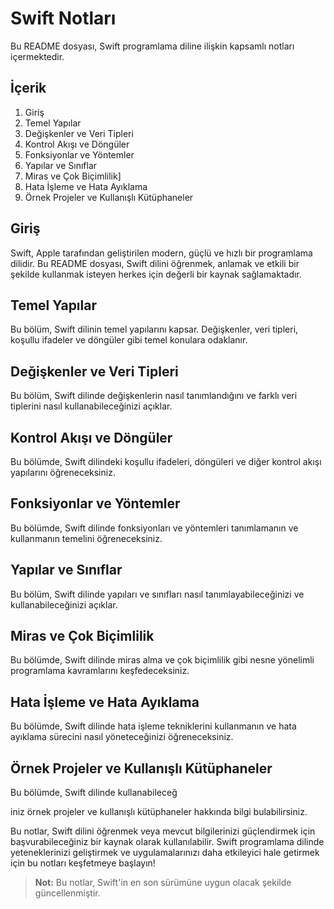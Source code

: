 # Swift Notları

Bu README dosyası, Swift programlama diline ilişkin kapsamlı notları içermektedir. 

## İçerik

1. Giriş
2. Temel Yapılar
3. Değişkenler ve Veri Tipleri
4. Kontrol Akışı ve Döngüler
5. Fonksiyonlar ve Yöntemler
6. Yapılar ve Sınıflar
7. Miras ve Çok Biçimlilik]
8. Hata İşleme ve Hata Ayıklama
9. Örnek Projeler ve Kullanışlı Kütüphaneler

## Giriş

Swift, Apple tarafından geliştirilen modern, güçlü ve hızlı bir programlama dilidir. Bu README dosyası, Swift dilini öğrenmek, anlamak ve etkili bir şekilde kullanmak isteyen herkes için değerli bir kaynak sağlamaktadır.

## Temel Yapılar

Bu bölüm, Swift dilinin temel yapılarını kapsar. Değişkenler, veri tipleri, koşullu ifadeler ve döngüler gibi temel konulara odaklanır.

## Değişkenler ve Veri Tipleri

Bu bölüm, Swift dilinde değişkenlerin nasıl tanımlandığını ve farklı veri tiplerini nasıl kullanabileceğinizi açıklar.

## Kontrol Akışı ve Döngüler

Bu bölümde, Swift dilindeki koşullu ifadeleri, döngüleri ve diğer kontrol akışı yapılarını öğreneceksiniz.

## Fonksiyonlar ve Yöntemler

Bu bölümde, Swift dilinde fonksiyonları ve yöntemleri tanımlamanın ve kullanmanın temelini öğreneceksiniz.

## Yapılar ve Sınıflar

Bu bölüm, Swift dilinde yapıları ve sınıfları nasıl tanımlayabileceğinizi ve kullanabileceğinizi açıklar.

## Miras ve Çok Biçimlilik

Bu bölümde, Swift dilinde miras alma ve çok biçimlilik gibi nesne yönelimli programlama kavramlarını keşfedeceksiniz.

## Hata İşleme ve Hata Ayıklama

Bu bölümde, Swift dilinde hata işleme tekniklerini kullanmanın ve hata ayıklama sürecini nasıl yöneteceğinizi öğreneceksiniz.

## Örnek Projeler ve Kullanışlı Kütüphaneler

Bu bölümde, Swift dilinde kullanabileceğ

iniz örnek projeler ve kullanışlı kütüphaneler hakkında bilgi bulabilirsiniz.

Bu notlar, Swift dilini öğrenmek veya mevcut bilgilerinizi güçlendirmek için başvurabileceğiniz bir kaynak olarak kullanılabilir. Swift programlama dilinde yeteneklerinizi geliştirmek ve uygulamalarınızı daha etkileyici hale getirmek için bu notları keşfetmeye başlayın!

> **Not:** Bu notlar, Swift'in en son sürümüne uygun olacak şekilde güncellenmiştir.
